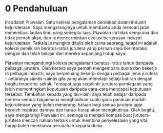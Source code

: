 # 0 Pendahuluan

Ini adalah Piawaian. Satu koleksi pengalaman berdekad dalam industri kejuruteraan. Saya mengaranginya untuk membantu anda mencari jalan menembusi lautan ilmu yang sebegitu luas. Piawaian ini tidak sempurna dan tidak pernah akan, dan ia mencerminkan evolusi berterusan industri kejuruteraan. Tatkala ia mungkin ditulis oleh cuma seorang, tetapi ini adalah koleksi pemikiran beratus-ratus jurutera yang pernah saya berinteraksi dengan dan telah belajar dari mereka sepanjang hidup saya.

Piawaian mengandungi koleksi pengalaman beratus-ratus tahun daripada pelbagai jurutera. Oleh kerana saya pernah mengembara dunia dan bekerja di pelbagai industri, saya berpeluang bekerja dengan pelbagai jenis jurutera - antaranya saintis-saintis gila yang akan menetapi setiap butiran dengan begitu terperinci sekali. Terdapat juga segelintir jurutera perniagaan yang lebih mementingkan keputusan daripada cara-cara mencapai keputusan tersebut. Tambahan kepada yang lain-lain, saya telah belajar daripada mereka semua: bagaimana menghasilkan suatu garis panduan mudah kejuruteraan yang boleh menerangi haluan bagi semua jurutera agar beroleh inspirasi darinya dan harap-harap akan mengikutinya. Oleh begitu, saya mengarangi Piawaian ini, semoga ia menjadi kompas buat jurutera-jurutera mencari haluan terbaik untuk membina penyelesaian yang kita harap boleh membawa perubahan kepada dunia.